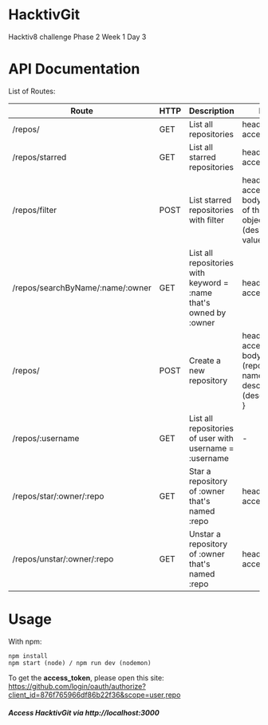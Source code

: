 # HacktivGit
Hacktiv8 challenge Phase 2 Week 1 Day 3

# API Documentation
List of Routes:   

Route                            | HTTP | Description                                                       | Input
---------------------------------|------|-------------------------------------------------------------------|--------
/repos/                          | GET  | List all repositories                                             | headers: access_token
/repos/starred                   | GET  | List all starred repositories                                     | headers: access_token
/repos/filter                    | POST | List starred repositories with filter                             | headers: access_token, body: { (one of the list's object keys): (desired value) }
/repos/searchByName/:name/:owner | GET  | List all repositories with keyword = :name that's owned by :owner | headers: access_token
/repos/                          | POST | Create a new repository                                           | headers: access_token, body: { name: (repository name), description: (description) }
/repos/:username                 | GET  | List all repositories of user with username = :username           | -
/repos/star/:owner/:repo         | GET  | Star a repository of :owner that's named :repo                    | headers: access_token
/repos/unstar/:owner/:repo       | GET  | Unstar a repository of :owner that's named :repo                  | headers: access_token

# Usage
With npm:
```  
npm install
npm start (node) / npm run dev (nodemon)
```
To get the **access_token**, please open this site:  
https://github.com/login/oauth/authorize?client_id=876f765966df86b22f36&scope=user,repo  

##### Access HacktivGit via http://localhost:3000